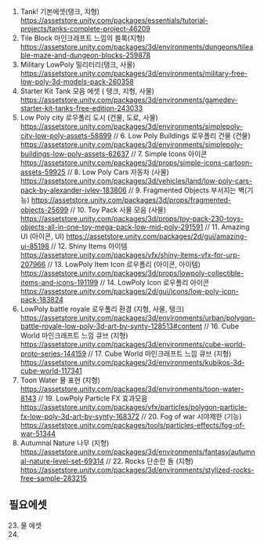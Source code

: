 1. Tank! 기본에셋(탱크, 지형) https://assetstore.unity.com/packages/essentials/tutorial-projects/tanks-complete-project-46209
2. Tile Block 마인크래프트 느낌의 블록(지형) https://assetstore.unity.com/packages/3d/environments/dungeons/tileable-maze-and-dungeon-blocks-259878
3. Military LowPoly 밀리터리(탱크, 사물) https://assetstore.unity.com/packages/3d/environments/military-free-low-poly-3d-models-pack-260358
4. Starter Kit Tank 모음 에셋 ( 탱크, 지형, 사물) https://assetstore.unity.com/packages/3d/environments/gamedev-starter-kit-tanks-free-edition-243033
5. Low Poly city 로우폴리 도시 (건물, 도로, 사물) https://assetstore.unity.com/packages/3d/environments/simplepoly-city-low-poly-assets-58899
// 6. Low Poly Buildings 로우폴리 건물 (건물) https://assetstore.unity.com/packages/3d/environments/simplepoly-buildings-low-poly-assets-62637
// 7. Simple Icons 아이콘 https://assetstore.unity.com/packages/3d/props/simple-icons-cartoon-assets-59925
// 8. Low Poly Cars 자동차 (사물) https://assetstore.unity.com/packages/3d/vehicles/land/low-poly-cars-pack-by-alexander-ivlev-183806
// 9. Fragmented Objects 부서지는 벽(기능) https://assetstore.unity.com/packages/3d/props/fragmented-objects-25699
// 10. Toy Pack 사물 모음 (사물) https://assetstore.unity.com/packages/3d/props/toy-pack-230-toys-objects-all-in-one-toy-mega-pack-low-mid-poly-291591
// 11. Amazing UI (아이콘, UI) https://assetstore.unity.com/packages/2d/gui/amazing-ui-85198
// 12. Shiny Items 아이템 https://assetstore.unity.com/packages/vfx/shiny-items-vfx-for-urp-207966
// 13. LowPoly Item Icon 로우폴리 (아이콘, 아이템) https://assetstore.unity.com/packages/3d/props/lowpoly-collectible-items-and-icons-191199
// 14. LowPoly Icon 로우폴리 아이콘 https://assetstore.unity.com/packages/2d/gui/icons/low-poly-icon-pack-183824
15. LowPoly battle royale 로우폴리 환경 (지형, 사물, 탱크) https://assetstore.unity.com/packages/3d/environments/urban/polygon-battle-royale-low-poly-3d-art-by-synty-128513#content
// 16. Cube World 마인크래프트 느낌 큐브 (지형) https://assetstore.unity.com/packages/3d/environments/cube-world-proto-series-144159
// 17. Cube World 마인크래프트 느낌 큐브 (지형) https://assetstore.unity.com/packages/3d/environments/kubikos-3d-cube-world-117341
18. Toon Water 물 표현 (지형) https://assetstore.unity.com/packages/3d/environments/toon-water-8143
// 19. LowPoly Particle FX 효과모음 https://assetstore.unity.com/packages/vfx/particles/polygon-particle-fx-low-poly-3d-art-by-synty-168372
// 20. Fog of war 시야제한 (기능) https://assetstore.unity.com/packages/tools/particles-effects/fog-of-war-51344
21. Autumnal Nature 나무 (지형) https://assetstore.unity.com/packages/3d/environments/fantasy/autumnal-nature-level-set-69314
// 22. Rocks 단순한 돌 (지형) https://assetstore.unity.com/packages/3d/environments/stylized-rocks-free-sample-283215


## 필요에셋

23. 물 에셋
24. 